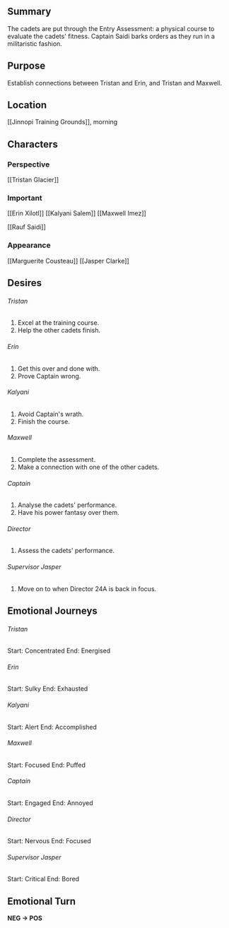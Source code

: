 ## Summary
The cadets are put through the Entry Assessment: a physical course to evaluate the cadets' fitness. Captain Saidi barks orders as they run in a militaristic fashion.
## Purpose
Establish connections between Tristan and Erin, and Tristan and Maxwell.
## Location
[[Jinnopi Training Grounds]], morning
## Characters 
### Perspective
[[Tristan Glacier]]
### Important
[[Erin Xilotl]]
[[Kalyani Salem]]
[[Maxwell Imez]]

[[Rauf Saidi]]
### Appearance
[[Marguerite Cousteau]]
[[Jasper Clarke]]
## Desires
###### Tristan
1. Excel at the training course.
2. Help the other cadets finish.
###### Erin
1. Get this over and done with.
2. Prove Captain wrong.
###### Kalyani
1. Avoid Captain's wrath.
2. Finish the course.
###### Maxwell
1. Complete the assessment.
2. Make a connection with one of the other cadets.
###### Captain
1. Analyse the cadets' performance.
2. Have his power fantasy over them.
###### Director
1. Assess the cadets' performance.
###### Supervisor Jasper
1. Move on to when Director 24A is back in focus.
## Emotional Journeys
###### Tristan
Start: Concentrated
End: Energised
###### Erin
Start: Sulky
End: Exhausted
###### Kalyani
Start: Alert
End: Accomplished
###### Maxwell
Start: Focused
End: Puffed
###### Captain
Start: Engaged
End: Annoyed
###### Director
Start: Nervous
End: Focused
###### Supervisor Jasper
Start: Critical
End: Bored
## Emotional Turn
**NEG -> POS**